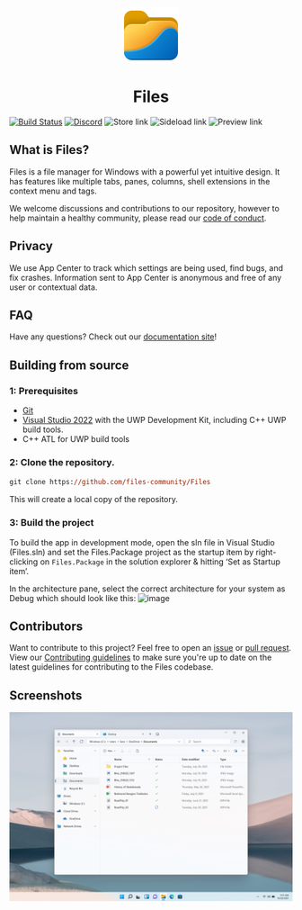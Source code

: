<p align="center">
  <img alt="Files Logo" src="src/Files/Assets/AppTiles/StoreLogo.scale-400.png" width="100px" />
  <h1 align="center">Files</h1>
</p>

[![Build Status](https://dev.azure.com/filescommunity/Files/_apis/build/status/Build%20Pipeline?branchName=main)](https://dev.azure.com/filescommunity/Files/_build/latest?definitionId=4&branchName=main)
[![Discord](https://discordapp.com/api/guilds/725513575971684472/widget.png)](https://discord.gg/files)
<a style="text-decoration:none" href="https://www.microsoft.com/store/apps/9NGHP3DX8HDX">
    <img src="https://img.shields.io/badge/Microsoft%20Store-Download-purple.svg?style=flat-round" alt="Store link" />
</a>
<a style="text-decoration:none" href="https://files.community/download/stable">
    <img src="https://img.shields.io/badge/Sideload-Download-purple.svg?style=flat-round" alt="Sideload link" />
</a>
<a style="text-decoration:none" href="https://files.community/download/preview">
    <img src="https://img.shields.io/badge/Preview-Download-blue.svg?style=flat-round" alt="Preview link" />
</a>

## What is Files?
Files is a file manager for Windows with a powerful yet intuitive design. It has features like multiple tabs, panes, columns, shell extensions in the context menu and tags.

We welcome discussions and contributions to our repository, however to help maintain a healthy community, please read our [code of conduct](https://github.com/files-community/Files/blob/main/CODE_OF_CONDUCT.md).

## Privacy
We use App Center to track which settings are being used, find bugs, and fix crashes. Information sent to App Center is anonymous and free of any user or contextual data.

## FAQ
Have any questions? Check out our [documentation site](https://files.community/docs)!

## Building from source

### 1: Prerequisites

- [Git](https://git-scm.com)
- [Visual Studio 2022](https://visualstudio.microsoft.com/vs/) with the UWP Development Kit, including C++ UWP build tools.
- C++ ATL for UWP build tools

### 2: Clone the repository.

```ps
git clone https://github.com/files-community/Files
```

This will create a local copy of the repository.

### 3: Build the project

To build the app in development mode, open the sln file in Visual Studio (Files.sln) and set the Files.Package project as the startup item by right-clicking on `Files.Package` in the solution explorer & hitting ‘Set as Startup item’.

In the architecture pane, select the correct architecture for your system as Debug which should look like this:
![image](https://user-images.githubusercontent.com/39923744/148721296-2bd132d0-4a4d-4555-8f58-16b00b18ade3.png)

## Contributors

Want to contribute to this project? Feel free to open an [issue](https://github.com/files-community/Files/issues) or [pull request](https://github.com/files-community/Files/pulls). View our [Contributing guidelines](https://github.com/files-community/Files/blob/main/.github/CONTRIBUTING.md) to make sure you're up to date on the latest guidelines for contributing to the Files codebase.

## Screenshots

![Files](src/Files/Assets/FilesHome.png)
